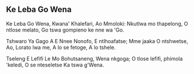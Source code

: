 ## Ke Leba Go Wena

Ke Leba Go Wena, Kwana' Khalefari,
Ao Mmoloki:
Nkutlwa mo thapelong, O ntlose melato,
Go tswa gompieno ke nne wa 'Go.

Tshwaro Ya Gago A E Nnee Nonofo,
E ntlhoafatse;
Mme jaaka O ntshwetse, Ao, Lorato lwa me,
A lo se fetoge, A lo tshele.

Tseleng E Lefifi Le Mo Bohutsaneng,
Wena nkgoga;
O tlose lefifi, phimola 'keledi,
O se nteseletse Ka tswa g'Wena.

